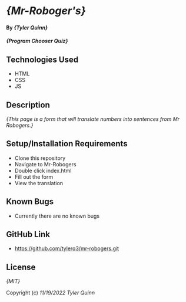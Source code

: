 # _{Mr-Roboger's}_

#### By _**{Tyler Quinn}**_

#### _{Program Chooser Quiz}_

## Technologies Used

* HTML
* CSS
* JS

## Description

_{This page is a form that will translate numbers into sentences from Mr Robogers.}_

## Setup/Installation Requirements

* Clone this repository
* Navigate to Mr-Robogers
* Double click index.html 
* Fill out the form
* View the translation



## Known Bugs

* Currently there are no known bugs

## GitHub Link

* https://github.com/tylerq3/mr-robogers.git 

## License

_{MIT}_

Copyright (c) _11/19/2022_ _Tyler Quinn_

